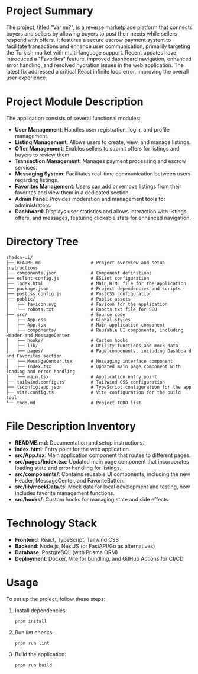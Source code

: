 # Project Summary
The project, titled "Var mı?", is a reverse marketplace platform that connects buyers and sellers by allowing buyers to post their needs while sellers respond with offers. It features a secure escrow payment system to facilitate transactions and enhance user communication, primarily targeting the Turkish market with multi-language support. Recent updates have introduced a "Favorites" feature, improved dashboard navigation, enhanced error handling, and resolved hydration issues in the web application. The latest fix addressed a critical React infinite loop error, improving the overall user experience.

# Project Module Description
The application consists of several functional modules:
- **User Management**: Handles user registration, login, and profile management.
- **Listing Management**: Allows users to create, view, and manage listings.
- **Offer Management**: Enables sellers to submit offers for listings and buyers to review them.
- **Transaction Management**: Manages payment processing and escrow services.
- **Messaging System**: Facilitates real-time communication between users regarding listings.
- **Favorites Management**: Users can add or remove listings from their favorites and view them in a dedicated section.
- **Admin Panel**: Provides moderation and management tools for administrators.
- **Dashboard**: Displays user statistics and allows interaction with listings, offers, and messages, featuring clickable stats for enhanced navigation.

# Directory Tree
```
shadcn-ui/
├── README.md                   # Project overview and setup instructions
├── components.json             # Component definitions
├── eslint.config.js            # ESLint configuration
├── index.html                  # Main HTML file for the application
├── package.json                # Project dependencies and scripts
├── postcss.config.js           # PostCSS configuration
├── public/                     # Public assets
│   ├── favicon.svg             # Favicon for the application
│   └── robots.txt              # Robots.txt file for SEO
├── src/                        # Source code
│   ├── App.css                 # Global styles
│   ├── App.tsx                 # Main application component
│   ├── components/             # Reusable UI components, including Header and MessageCenter
│   ├── hooks/                  # Custom hooks
│   ├── lib/                    # Utility functions and mock data
│   ├── pages/                  # Page components, including Dashboard and Favorites section
│   ├── MessageCenter.tsx       # Messaging interface component
│   ├── Index.tsx               # Updated main page component with loading and error handling
│   └── main.tsx                # Application entry point
├── tailwind.config.ts          # Tailwind CSS configuration
├── tsconfig.app.json           # TypeScript configuration for the app
├── vite.config.ts              # Vite configuration for the build tool
└── todo.md                     # Project TODO list
```

# File Description Inventory
- **README.md**: Documentation and setup instructions.
- **index.html**: Entry point for the web application.
- **src/App.tsx**: Main application component that routes to different pages.
- **src/pages/Index.tsx**: Updated main page component that incorporates loading state and error handling for listings.
- **src/components/**: Contains reusable UI components, including the new Header, MessageCenter, and FavoriteButton.
- **src/lib/mockData.ts**: Mock data for local development and testing, now includes favorite management functions.
- **src/hooks/**: Custom hooks for managing state and side effects.

# Technology Stack
- **Frontend**: React, TypeScript, Tailwind CSS
- **Backend**: Node.js, NestJS (or FastAPI/Go as alternatives)
- **Database**: PostgreSQL (with Prisma ORM)
- **Deployment**: Docker, Vite for bundling, and GitHub Actions for CI/CD

# Usage
To set up the project, follow these steps:
1. Install dependencies:
   ```
   pnpm install
   ```
2. Run lint checks:
   ```
   pnpm run lint
   ```
3. Build the application:
   ```
   pnpm run build
   ```
